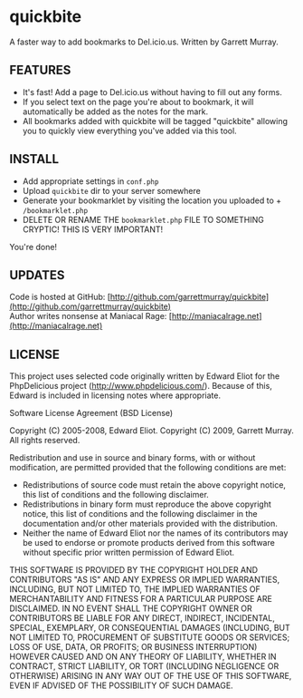 quickbite
=========

A faster way to add bookmarks to Del.icio.us. Written by Garrett Murray.

FEATURES
--------

* It's fast! Add a page to Del.icio.us without having to fill out any forms.
* If you select text on the page you're about to bookmark, it will automatically be added as
the notes for the mark.
* All bookmarks added with quickbite will be tagged "quickbite" allowing you to quickly view
everything you've added via this tool.

INSTALL
-------

* Add appropriate settings in `conf.php`
* Upload `quickbite` dir to your server somewhere
* Generate your bookmarklet by visiting the location you uploaded to + `/bookmarklet.php`
* DELETE OR RENAME THE `bookmarklet.php` FILE TO SOMETHING CRYPTIC! THIS IS VERY IMPORTANT!

You're done!

UPDATES
-------

Code is hosted at GitHub: [http://github.com/garrettmurray/quickbite](http://github.com/garrettmurray/quickbite)  
Author writes nonsense at Maniacal Rage: [http://maniacalrage.net](http://maniacalrage.net)

LICENSE
-------

This project uses selected code originally written by Edward Eliot for the
PhpDelicious project (http://www.phpdelicious.com/). Because of this, Edward
is included in licensing notes where appropriate.

Software License Agreement (BSD License)

Copyright (C) 2005-2008, Edward Eliot.
Copyright (C) 2009, Garrett Murray.
All rights reserved.
   
Redistribution and use in source and binary forms, with or without
modification, are permitted provided that the following conditions are met:

* Redistributions of source code must retain the above copyright
  notice, this list of conditions and the following disclaimer.
* Redistributions in binary form must reproduce the above copyright
  notice, this list of conditions and the following disclaimer in the
  documentation and/or other materials provided with the distribution.
* Neither the name of Edward Eliot nor the names of its contributors 
  may be used to endorse or promote products derived from this software 
  without specific prior written permission of Edward Eliot.

THIS SOFTWARE IS PROVIDED BY THE COPYRIGHT HOLDER AND CONTRIBUTORS "AS IS" AND ANY
EXPRESS OR IMPLIED WARRANTIES, INCLUDING, BUT NOT LIMITED TO, THE IMPLIED
WARRANTIES OF MERCHANTABILITY AND FITNESS FOR A PARTICULAR PURPOSE ARE
DISCLAIMED. IN NO EVENT SHALL THE COPYRIGHT OWNER OR CONTRIBUTORS BE LIABLE FOR ANY
DIRECT, INDIRECT, INCIDENTAL, SPECIAL, EXEMPLARY, OR CONSEQUENTIAL DAMAGES
(INCLUDING, BUT NOT LIMITED TO, PROCUREMENT OF SUBSTITUTE GOODS OR SERVICES;
LOSS OF USE, DATA, OR PROFITS; OR BUSINESS INTERRUPTION) HOWEVER CAUSED AND
ON ANY THEORY OF LIABILITY, WHETHER IN CONTRACT, STRICT LIABILITY, OR TORT
(INCLUDING NEGLIGENCE OR OTHERWISE) ARISING IN ANY WAY OUT OF THE USE OF THIS
SOFTWARE, EVEN IF ADVISED OF THE POSSIBILITY OF SUCH DAMAGE.